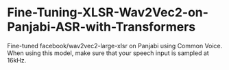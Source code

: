# Fine-Tuning-XLSR-Wav2Vec2-on-Panjabi-ASR-with-Transformers
Fine-tuned facebook/wav2vec2-large-xlsr on Panjabi using Common Voice.
When using this model, make sure that your speech input is sampled at 16kHz.
